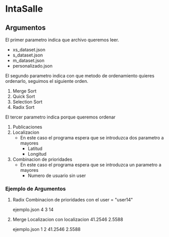 # IntaSalle

## Argumentos

El primer parametro indica que archivo queremos leer.

  - xs_dataset.json
  - s_dataset.json
  - m_dataset.json
  - personalizado.json


El segundo parametro indica con que metodo de ordenamiento quieres ordenarlo, seguimos el siguiente orden.

  1. Merge Sort
  2. Quick Sort
  3. Selection Sort
  4. Radix Sort

El tercer parametro indica porque queremos ordenar
  
  1. Publicaciones
  2. Localizacion
      - En este caso el programa espera que se introduzca dos parametro a mayores
        - Latitud
        - Longitud
  3. Combinacion de prioridades
      - En este caso el programa espera que se introduzca un parametro a mayores
        - Numero de usuario sin user
        
        
### Ejemplo de Argumentos

1. Radix Combinacion de prioridades con el user = "user14"

    ejemplo.json 4 3 14
    
2. Merge Localizacion con localizacion 41.2546 2.5588

    ejemplo.json 1 2 41.2546 2.5588

